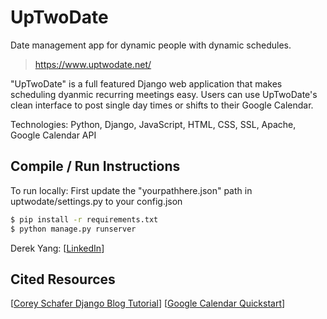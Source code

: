 # UpTwoDate
Date management app for dynamic people with dynamic schedules.  
> https://www.uptwodate.net/

"UpTwoDate" is a full featured Django web application that makes scheduling dyanmic recurring meetings easy. Users can use UpTwoDate's clean interface to post single day times or shifts to their Google Calendar.

Technologies: Python, Django, JavaScript, HTML, CSS, SSL, Apache, Google Calendar API

## Compile / Run Instructions
To run locally:
First update the "yourpathhere.json" path in uptwodate/settings.py to your config.json

``` bash
$ pip install -r requirements.txt
$ python manage.py runserver
```

Derek Yang: [[LinkedIn](https://www.linkedin.com/in/yangd01234567/)]

## Cited Resources
[[Corey Schafer Django Blog Tutorial](https://www.youtube.com/playlist?list=PL-osiE80TeTtoQCKZ03TU5fNfx2UY6U4p)]
[[Google Calendar Quickstart](https://developers.google.com/calendar/quickstart/js)]
